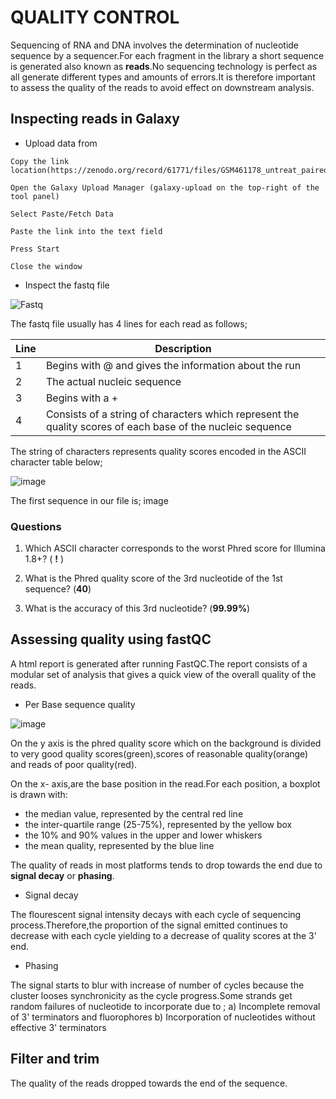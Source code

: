 # QUALITY CONTROL
Sequencing of RNA and DNA involves the determination of nucleotide sequence by a sequencer.For each fragment in the library a short sequence is generated also known as **reads**.No sequencing technology is perfect as all generate different types and amounts of errors.It is therefore important to assess the quality of the reads to avoid effect on downstream analysis.
## Inspecting reads in Galaxy
* Upload data from 
```
Copy the link location(https://zenodo.org/record/61771/files/GSM461178_untreat_paired_subset_1.fastq)

Open the Galaxy Upload Manager (galaxy-upload on the top-right of the tool panel)

Select Paste/Fetch Data

Paste the link into the text field

Press Start

Close the window
```
* Inspect the fastq file

![Fastq](https://drive.google.com/uc?export=view&id=1DlEwlwcGEIH1ASliUfvxwjswYi6VtuwL) 

The fastq file usually has 4 lines for each read as follows;

Line | Description
---- | ----
1 | Begins with @ and gives the information about the run
2 | The actual nucleic sequence
3 | Begins with a +
4 | Consists of a string of characters which represent the quality scores of each base of the nucleic sequence

The string of characters represents quality scores encoded in the ASCII character table below;

![image](https://training.galaxyproject.org/topics/sequence-analysis/images/quality_score_encoding.png)

The first sequence in our file is;
image

### Questions

1. Which ASCII character corresponds to the worst Phred score for Illumina 1.8+? ( **!** )
  
2. What is the Phred quality score of the 3rd nucleotide of the 1st sequence? (**40**)

3. What is the accuracy of this 3rd nucleotide? (**99.99%**)

## Assessing quality using **fastQC**

A html report is generated after running FastQC.The report consists of a modular set of analysis that gives a quick view of the overall quality of the reads.

* Per Base sequence quality

![image](https://drive.google.com/uc?export=view&id=1Ti-wMfhu-zsWSyoIyozQFZCDaL9SDcDr) 

On the y axis is the phred quality score which on the background is divided to very good quality scores(green),scores of reasonable quality(orange) and reads of poor quality(red). 

On the x- axis,are the base position in the read.For each position, a boxplot is drawn with:
 
 * the median value, represented by the central red line
 * the inter-quartile range (25-75%), represented by the yellow box
 * the 10% and 90% values in the upper and lower whiskers
 * the mean quality, represented by the blue line

The quality of reads in most platforms tends to drop towards the end due to **signal decay** or **phasing**.
 * Signal decay
 
The flourescent signal intensity decays with each cycle of sequencing process.Therefore,the proportion of the signal emitted continues to decrease with each cycle yielding to a decrease of quality scores at the 3' end. 
* Phasing
 
The signal starts to blur with increase of number of cycles because the cluster looses synchronicity as the cycle progress.Some strands get random failures of nucleotide to incorporate due to ;
 a) Incomplete removal of 3' terminators and fluorophores
 b) Incorporation of nucleotides without effective 3' terminators
 
 ## Filter and trim
 The quality of the reads dropped towards the end of the sequence.
 

 

